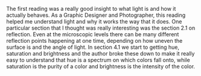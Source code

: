 The first reading was a really good insight to what light is and how it actually behaves. As a Graphic Designer and Photographer, this reading helped me understand light and why it works the way that it does. One particular section that I thought was really interesting was the section 2.1 on reflection. Even at the microscopic levels there can be many different reflection points happening at one time, depending on how uneven the surface is and the angle of light. In section 4.1 we start to getting hue, saturation and brightness and the author broke these down to make it really easy to understand that hue is a spectrum on which colors fall onto, while saturation is the purity of a color and brightness is the intensity of the color. 
